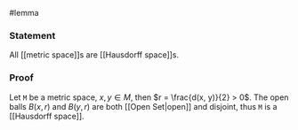 #lemma
### Statement
All [[metric space]]s are [[Hausdorff space]]s.
### Proof
Let `M` be a metric space, $x, y \in M$, then $r = \frac{d(x, y)}{2} > 0$. The open balls  $B(x,r)$ and $B(y,r)$ are both [[Open Set|open]] and disjoint, thus `M` is a [[Hausdorff space]].